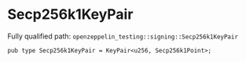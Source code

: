 # Secp256k1KeyPair

Fully qualified path: `openzeppelin_testing::signing::Secp256k1KeyPair`

<pre><code class="language-rust">pub type Secp256k1KeyPair = KeyPair&lt;u256, Secp256k1Point&gt;;</code></pre>

